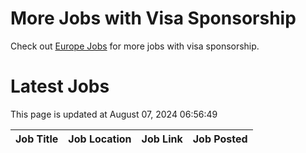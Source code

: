 # More Jobs with Visa Sponsorship

Check out [Europe Jobs](https://github.com/sureshparimi/europejobs#latest-jobs) for more jobs with visa sponsorship.

# Latest Jobs

This page is updated at August 07, 2024 06:56:49

| Job Title | Job Location | Job Link | Job Posted |
| --- | --- | --- | --- |
